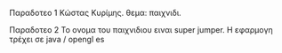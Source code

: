 Παραδοτεο 1 
Κώστας Κυρίμης. θεμα: παιχνιδι. 

Παραδοτεο 2
Το ονομα του παιχνιδιου ειναι super jumper. Η εφαρμογη τρέχει σε java / opengl es

